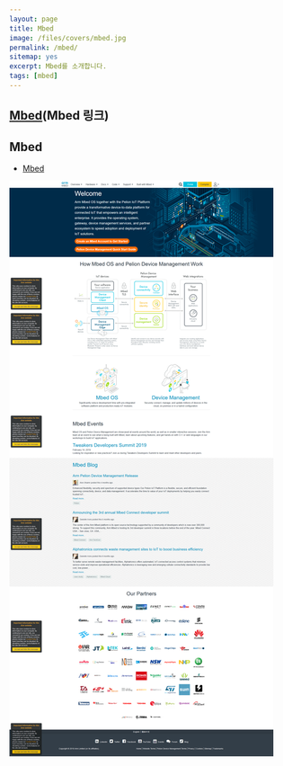```yaml
---
layout: page
title: Mbed
image: /files/covers/mbed.jpg
permalink: /mbed/
sitemap: yes
excerpt: Mbed를 소개합니다.
tags: [mbed]
---
```

## [Mbed](Mbed 링크)

## Mbed

* [Mbed]

![](/files/mbed/HomeMbed2019-02-08.png)

<!--
* 커버 이미지 출처: [API Testing and some amazing testing tools](http://go-gaga-over-testing.blogspot.kr/2013/11/api-testing-and-some-amazing-testing.html)
-->

[Mbed]:https://www.mbed.com/en/
